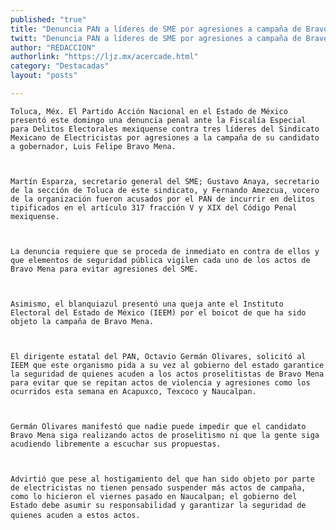 ```yaml
---
published: "true"
title: "Denuncia PAN a líderes de SME por agresiones a campaña de Bravo Mena"
twitt: "Denuncia PAN a líderes de SME por agresiones a campaña de Bravo Mena"
author: "REDACCION"
authorlink: "https://ljz.mx/acercade.html"
category: "Destacadas"
layout: "posts"

---
```



  
    Toluca, Méx. El Partido Acción Nacional en el Estado de México presentó este domingo una denuncia penal ante la Fiscalía Especial para Delitos Electorales mexiquense contra tres líderes del Sindicato Mexicano de Electricistas por agresiones a la campaña de su candidato a gobernador, Luis Felipe Bravo Mena.
  
  
  
    Martín Esparza, secretario general del SME; Gustavo Anaya, secretario de la sección de Toluca de este sindicato, y Fernando Amezcua, vocero de la organización fueron acusados por el PAN de incurrir en delitos tipificados en el artículo 317 fracción V y XIX del Código Penal mexiquense.
  
  
  
    La denuncia requiere que se proceda de inmediato en contra de ellos y que elementos de seguridad pública vigilen cada uno de los actos de Bravo Mena para evitar agresiones del SME.
  
  
  
    Asimismo, el blanquiazul presentó una queja ante el Instituto Electoral del Estado de México (IEEM) por el boicot de que ha sido objeto la campaña de Bravo Mena.
  
  
  
    El dirigente estatal del PAN, Octavio Germán Olivares, solicitó al IEEM que este organismo pida a su vez al gobierno del estado garantice la seguridad de quienes acuden a los actos proselitistas de Bravo Mena para evitar que se repitan actos de violencia y agresiones como los ocurridos esta semana en Acapuxco, Texcoco y Naucalpan.
  
  
  
    Germán Olivares manifestó que nadie puede impedir que el candidato Bravo Mena siga realizando actos de proselitismo ni que la gente siga acudiendo libremente a escuchar sus propuestas.
  
  
  
    Advirtió que pese al hostigamiento del que han sido objeto por parte de electricistas no tienen pensado suspender más actos de campaña, como lo hicieron el viernes pasado en Naucalpan; el gobierno del Estado debe asumir su responsabilidad y garantizar la seguridad de quienes acuden a estos actos.
  

